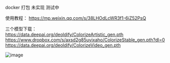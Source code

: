 docker 打包 未实现 测试中

使用教程： https://mp.weixin.qq.com/s/38LHOdLcWR3f1-6iZ52PsQ  


三个模型下载：  
https://data.deepai.org/deoldify/ColorizeArtistic_gen.pth  
https://www.dropbox.com/s/axsd2g85uyixaho/ColorizeStable_gen.pth?dl=0  
https://data.deepai.org/deoldify/ColorizeVideo_gen.pth  




![image](https://github.com/koala9527/old-photos/assets/36888009/fde68bed-27ad-4fe2-aecb-2ddc7cb7e207)
